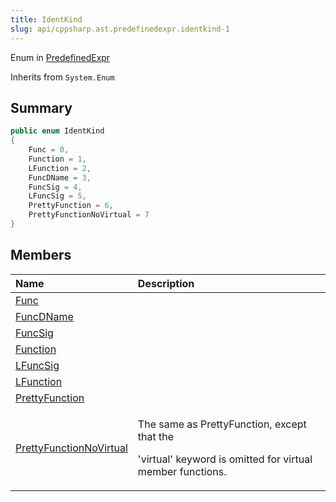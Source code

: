 ```yaml
---
title: IdentKind
slug: api/cppsharp.ast.predefinedexpr.identkind-1
---
```

Enum in [PredefinedExpr](/api/cppsharp/ast/predefinedexpr)

Inherits from `System.Enum`

## Summary



```csharp
public enum IdentKind
{
    Func = 0,
    Function = 1,
    LFunction = 2,
    FuncDName = 3,
    FuncSig = 4,
    LFuncSig = 5,
    PrettyFunction = 6,
    PrettyFunctionNoVirtual = 7
}
```

## Members

|Name|Description|
|:---|:---|
|[Func](/api/cppsharp/ast/predefinedexpr/identkind/func)||
|[FuncDName](/api/cppsharp/ast/predefinedexpr/identkind/funcdname)||
|[FuncSig](/api/cppsharp/ast/predefinedexpr/identkind/funcsig)||
|[Function](/api/cppsharp/ast/predefinedexpr/identkind/function)||
|[LFuncSig](/api/cppsharp/ast/predefinedexpr/identkind/lfuncsig)||
|[LFunction](/api/cppsharp/ast/predefinedexpr/identkind/lfunction)||
|[PrettyFunction](/api/cppsharp/ast/predefinedexpr/identkind/prettyfunction)||
|[PrettyFunctionNoVirtual](/api/cppsharp/ast/predefinedexpr/identkind/prettyfunctionnovirtual)|<p>The same as PrettyFunction, except that the</p> <p>'virtual' keyword is omitted for virtual member functions.</p>|

